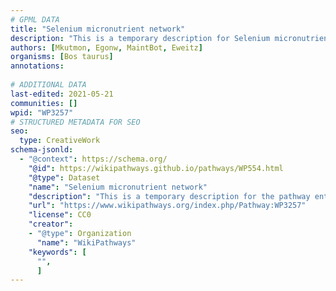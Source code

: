 ```yaml
---
# GPML DATA
title: "Selenium micronutrient network"
description: "This is a temporary description for Selenium micronutrient network"
authors: [Mkutmon, Egonw, MaintBot, Eweitz]
organisms: [Bos taurus]
annotations:
  
# ADDITIONAL DATA
last-edited: 2021-05-21
communities: []
wpid: "WP3257"
# STRUCTURED METADATA FOR SEO
seo:
  type: CreativeWork
schema-jsonld:
  - "@context": https://schema.org/
    "@id": https://wikipathways.github.io/pathways/WP554.html
    "@type": Dataset
    "name": "Selenium micronutrient network"
    "description": "This is a temporary description for the pathway entitled: Selenium micronutrient network"
    "url": "https://www.wikipathways.org/index.php/Pathway:WP3257"
    "license": CC0
    "creator":
    - "@type": Organization
      "name": "WikiPathways"
    "keywords": [
      "",
      ]
---
```

